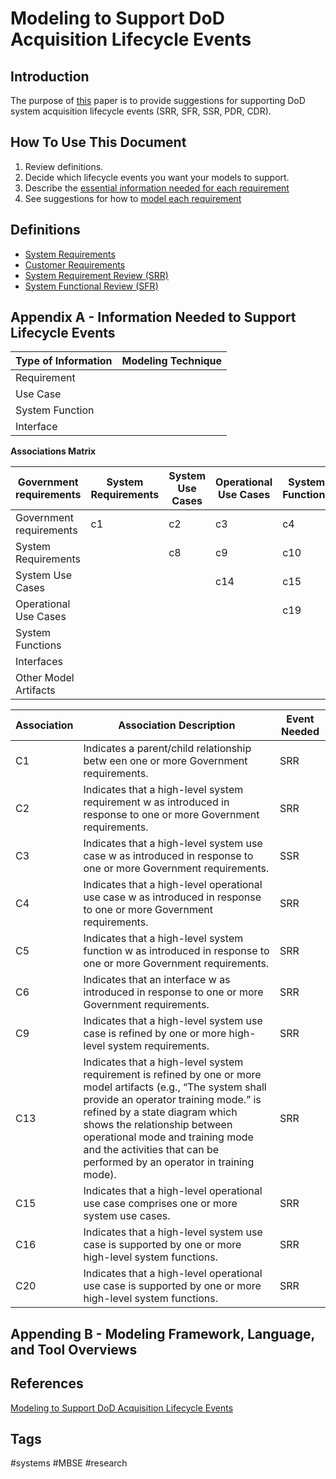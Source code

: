 # Modeling to Support DoD Acquisition Lifecycle Events

## Introduction
The purpose of [this](https://apps.dtic.mil/sti/pdfs/AD1168439.pdf) paper is to provide suggestions for supporting DoD system acquisition lifecycle events (SRR, SFR, SSR, PDR, CDR).  

## How To Use This Document
1. Review definitions.  
2. Decide which lifecycle events you want your models to support.  
3. Describe the [essential information needed for each requirement](https://apps.dtic.mil/sti/pdfs/AD1168439.pdf#page=29)  
4. See suggestions for how to [model each requirement](https://apps.dtic.mil/sti/pdfs/AD1168439.pdf#page=31)  

## Definitions

* [System Requirements](../202403242315)  
* [Customer Requirements](../202403242300)
* [System Requirement Review (SRR)](../202403242257)
* [System Functional Review (SFR)](../202403242324)

## Appendix A - Information Needed to Support Lifecycle Events
|Type of Information|Modeling Technique|
|-------------------|------------------|
|Requirement||
|Use Case||
|System Function||
|Interface||

**Associations Matrix**  

|Government requirements|System Requirements|System Use Cases|Operational Use Cases|System Functions|Interfaces|Other Model Artifacts|
|-----------------------|-------------------|----------------|---------------------|----------------|----------|---------------------|
|Government requirements|c1|c2|c3|c4|c5|c6|c7|
System Requirements||c8|c9|c10|c11|c12|c13|
System Use Cases|||c14|c15|c16|c17|c18|
Operational Use Cases||||c19|c20|c21|c22|
System Functions|||||c23|c24|c25|
Interfaces||||||c25|c26|
Other Model Artifacts|||||||c27|  


|**Association**|**Association Description**|**Event Needed**|
|-|-|-|
|C1|Indicates a parent/child relationship betw een one or more Government requirements.|SRR|
|C2|Indicates that a high-level system requirement w as introduced in response to one or more Government requirements.|SRR|
|C3|Indicates that a high-level system use case w as introduced in response to one or more Government requirements.|SSR|
|C4|Indicates that a high-level operational use case w as introduced in response to one or more Government requirements.|SRR|
|C5|Indicates that a high-level system function w as introduced in response to one or more Government requirements.|SRR|
|C6|Indicates that an interface w as introduced in response to one or more Government requirements.|SRR|
|C9|Indicates that a high-level system use case is refined by one or more high-level system requirements.|SRR|
|C13|Indicates that a high-level system requirement is refined by one or more model artifacts (e.g., “The system shall provide an operator training mode.” is refined by a state diagram which shows the relationship between operational mode and training mode and the activities that can be performed by an operator in training mode).|SRR|
|C15|Indicates that a high-level operational use case comprises one or more system use cases.|SRR|
|C16|Indicates that a high-level system use case is supported by one or more high-level system functions.|SRR|
|C20|Indicates that a high-level operational use case is supported by one or more high-level system functions.|SRR|

## Appending B - Modeling Framework, Language, and Tool Overviews

## References
[Modeling to Support DoD Acquisition Lifecycle Events](https://apps.dtic.mil/sti/pdfs/AD1168439.pdf)  

## Tags
#systems #MBSE #research
